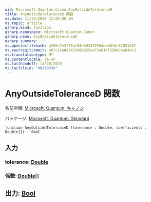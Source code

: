 ```yaml
---
uid: Microsoft.Quantum.Canon.AnyOutsideToleranceD
title: AnyOutsideToleranceD 関数
ms.date: 11/25/2020 12:00:00 AM
ms.topic: article
qsharp.kind: function
qsharp.namespace: Microsoft.Quantum.Canon
qsharp.name: AnyOutsideToleranceD
qsharp.summary: ''
ms.openlocfilehash: a206c7e3f78af04e0d3470564adb01dc61051467
ms.sourcegitcommit: a87c1aa8e7453360025e47ba614f25b02ea84ec3
ms.translationtype: MT
ms.contentlocale: ja-JP
ms.lasthandoff: 11/26/2020
ms.locfileid: "96219330"
---
```

# <a name="anyoutsidetoleranced-function"></a>AnyOutsideToleranceD 関数

名前空間: [Microsoft. Quantum. キャノン](xref:Microsoft.Quantum.Canon)

パッケージ: [Microsoft. Quantum. Standard](https://nuget.org/packages/Microsoft.Quantum.Standard)




```qsharp
function AnyOutsideToleranceD (tolerance : Double, coefficients : Double[]) : Bool
```


## <a name="input"></a>入力

### <a name="tolerance--double"></a>tolerance: [Double](xref:microsoft.quantum.lang-ref.double)




### <a name="coefficients--double"></a>係数: [Double](xref:microsoft.quantum.lang-ref.double)[]





## <a name="output--bool"></a>出力: [Bool](xref:microsoft.quantum.lang-ref.bool)

